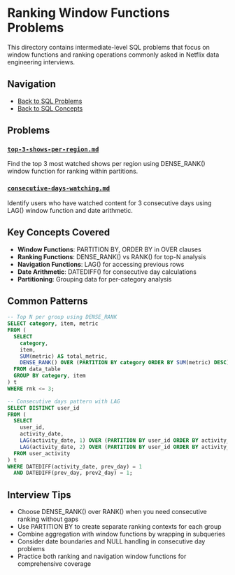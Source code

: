 # Ranking Window Functions Problems

This directory contains intermediate-level SQL problems that focus on window functions and ranking operations commonly asked in Netflix data engineering interviews.

## Navigation

- [Back to SQL Problems](../README.md)
- [Back to SQL Concepts](../../README.md)

## Problems

### [`top-3-shows-per-region.md`](top-3-shows-per-region.md)

Find the top 3 most watched shows per region using DENSE_RANK() window function for ranking within partitions.

### [`consecutive-days-watching.md`](consecutive-days-watching.md)

Identify users who have watched content for 3 consecutive days using LAG() window function and date arithmetic.

## Key Concepts Covered

- **Window Functions**: PARTITION BY, ORDER BY in OVER clauses
- **Ranking Functions**: DENSE_RANK() vs RANK() for top-N analysis
- **Navigation Functions**: LAG() for accessing previous rows
- **Date Arithmetic**: DATEDIFF() for consecutive day calculations
- **Partitioning**: Grouping data for per-category analysis

## Common Patterns

```sql
-- Top N per group using DENSE_RANK
SELECT category, item, metric
FROM (
  SELECT
    category,
    item,
    SUM(metric) AS total_metric,
    DENSE_RANK() OVER (PARTITION BY category ORDER BY SUM(metric) DESC) AS rnk
  FROM data_table
  GROUP BY category, item
) t
WHERE rnk <= 3;

-- Consecutive days pattern with LAG
SELECT DISTINCT user_id
FROM (
  SELECT
    user_id,
    activity_date,
    LAG(activity_date, 1) OVER (PARTITION BY user_id ORDER BY activity_date) AS prev_day,
    LAG(activity_date, 2) OVER (PARTITION BY user_id ORDER BY activity_date) AS prev2_day
  FROM user_activity
) t
WHERE DATEDIFF(activity_date, prev_day) = 1
  AND DATEDIFF(prev_day, prev2_day) = 1;
```

## Interview Tips

- Choose DENSE_RANK() over RANK() when you need consecutive ranking without gaps
- Use PARTITION BY to create separate ranking contexts for each group
- Combine aggregation with window functions by wrapping in subqueries
- Consider date boundaries and NULL handling in consecutive day problems
- Practice both ranking and navigation window functions for comprehensive coverage
